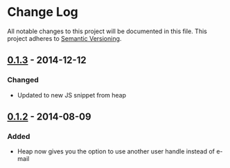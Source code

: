 # Change Log
All notable changes to this project will be documented in this file.
This project adheres to [Semantic Versioning](http://semver.org/).

<!-- ## [Unreleased][unreleased] -->

## [0.1.3] - 2014-12-12
### Changed
- Updated to new JS snippet from heap

## [0.1.2] - 2014-08-09
### Added
- Heap now gives you the option to use another user handle instead of e-mail

[unreleased]: https://github.com/hectormalot/heap/compare/v0.1.3...HEAD
[0.1.3]: https://github.com/hectormalot/heap/compare/v0.1.3...v0.1.2
[0.1.2]: https://github.com/hectormalot/heap/compare/v0.1.2...v0.1.1
[0.1.1]: https://github.com/hectormalot/heap/compare/v0.1.1...v0.1.0
